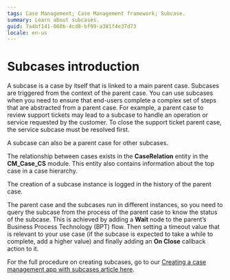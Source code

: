 ```yaml
---
tags: Case Management; Case Management framework; Subcase.
summary: Learn about subcases.
guid: 7a4bf141-060b-4cd8-bf99-a381f4e37d73
locale: en-us
---
```


# Subcases introduction

A subcase is a case by itself that is linked to a main parent case. Subcases are triggered from the context of the parent case. You can use subcases when you need to ensure that end-users complete a complex set of steps that are abstracted from a parent case. For example, a parent case to review support tickets may lead to a subcase to handle an operation or service requested by the customer. To close the support ticket parent case, the service subcase must be resolved first.

A subcase can also be a parent case for other subcases.

The relationship between cases exists in the **CaseRelation** entity in the **CM_Case_CS** module. This entity also contains information about the top case in a case hierarchy.

The creation of a subcase instance is logged in the history of the parent case.

The parent case and the subcases run in different instances, so you need to query the subcase from the process of the parent case to know the status of the subcase. This is achieved by adding a **Wait** node to the parent’s Business Process Technology (BPT) flow. Then setting a timeout value that is relevant to your use case (if the subcase is expected to take a while to complete, add a higher value) and finally adding an **On Close** callback action to it.

For the full procedure on creating subcases, go to our [Creating a case management app with subcases article here](subcase.md#create-subcase).
